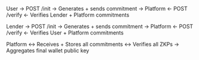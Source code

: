 User             →  POST /init → Generates + sends commitment → Platform
                 ←  POST /verify ← Verifies Lender + Platform commitments

Lender           →  POST /init → Generates + sends commitment → Platform
                 ←  POST /verify ← Verifies User + Platform commitments

Platform         ↔  Receives + Stores all commitments
                 ↔  Verifies all ZKPs
                 →  Aggregates final wallet public key
